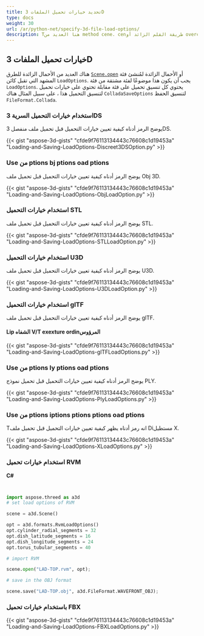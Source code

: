 ```yaml
---
title: تحديد خيارات تحميل الملفات 3D
type: docs
weight: 30
url: /ar/python-net/specify-3d-file-load-options/
description: Tهنا العديد من method cene. cenطريقة القلم الزائد أو overcene الفئة منشئ الأحمال الزائدة التي تقبل كائن ptions oadO. تنسيق تحميل ach ach لديه فئة المقابلة التي تحمل خيارات الحمل لتنسيق الحمل هذا.
---
```

##  **خيارات تحميل الملفات 3D**
هناك العديد من الأحمال الزائدة للطرق [`Scene.open`](https://reference.aspose.com/3d/net/aspose.threed/scene) أو الأحمال الزائدة لمُنشئ فئة المشهد التي تقبل كائن `LoadOptions`. يجب أن يكون هذا موضوعًا لفئة مشتقة من فئة `LoadOptions`. يحتوي كل تنسيق تحميل على فئة مقابلة تحتوي على خيارات تحميل لتنسيق التحميل هذا ، على سبيل المثال هناك `ColladaSaveOptions` لتنسيق الحفظ `FileFormat.Collada`.
###  **استخدام خيارات التحميل السرية 3DS**
يوضح الرمز أدناه كيفية تعيين خيارات التحميل قبل تحميل ملف منفصل 3DS.

{{< gist "aspose-3d-gists" "cfde9f76113134443c76608c1d19453a" "Loading-and-Saving-LoadOptions-Discreet3DSOption.py" >}}
###  **Use من ptions bj ptions oad ptions**
يوضح الرمز أدناه كيفية تعيين خيارات التحميل قبل تحميل ملف Obj 3D.

{{< gist "aspose-3d-gists" "cfde9f76113134443c76608c1d19453a" "Loading-and-Saving-LoadOptions-ObjLoadOption.py" >}}
###  **استخدام خيارات التحميل STL**
يوضح الرمز أدناه كيفية تعيين خيارات التحميل قبل تحميل ملف STL.

{{< gist "aspose-3d-gists" "cfde9f76113134443c76608c1d19453a" "Loading-and-Saving-LoadOptions-STLLoadOption.py" >}}
###  **استخدام خيارات التحميل U3D**
يوضح الرمز أدناه كيفية تعيين خيارات التحميل قبل تحميل ملف U3D.

{{< gist "aspose-3d-gists" "cfde9f76113134443c76608c1d19453a" "Loading-and-Saving-LoadOptions-U3DLoadOption.py" >}}
###  **استخدام خيارات التحميل glTF**
يوضح الرمز أدناه كيفية تعيين خيارات التحميل قبل تحميل ملف glTF.
####  **Lip الشفاه V/T exexture ordinالمرؤوس**
{{< gist "aspose-3d-gists" "cfde9f76113134443c76608c1d19453a" "Loading-and-Saving-LoadOptions-glTFLoadOptions.py" >}}
###  **Use من ptions ly ptions oad ptions**
يوضح الرمز أدناه كيفية تعيين خيارات التحميل قبل تحميل نموذج PLY.

{{< gist "aspose-3d-gists" "cfde9f76113134443c76608c1d19453a" "Loading-and-Saving-LoadOptions-PlyLoadOptions.py" >}}
###  **Use من ptions iptions ptions ptions oad ptions**
Tانه رمز أدناه يظهر كيفية تعيين خيارات التحميل قبل تحميل ملف Diمستطيل X.

{{< gist "aspose-3d-gists" "cfde9f76113134443c76608c1d19453a" "Loading-and-Saving-LoadOptions-XLoadOptions.py" >}}
###  **استخدام خيارات تحميل RVM**
**C#**

```py


import aspose.threed as a3d
# set load options of RVM

scene = a3d.Scene()

opt = a3d.formats.RvmLoadOptions()
opt.cylinder_radial_segments = 32
opt.dish_latitude_segments = 16
opt.dish_longitude_segments = 24
opt.torus_tubular_segments = 40

# import RVM

scene.open("LAD-TOP.rvm", opt);

# save in the OBJ format

scene.save("LAD-TOP.obj", a3d.FileFormat.WAVEFRONT_OBJ);

```

###  **باستخدام خيارات تحميل FBX**
{{< gist "aspose-3d-gists" "cfde9f76113134443c76608c1d19453a" "Loading-and-Saving-LoadOptions-FBXLoadOptions.py" >}}
